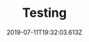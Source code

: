 ---
layout: page
permalink: '/{{ title | slug | urlEscape }}/index.html'
title: Testing
date: 2019-07-11T19:32:03.613Z
components:
  - content: This is a test
    heading: Testing
    type: oneColumnText
---